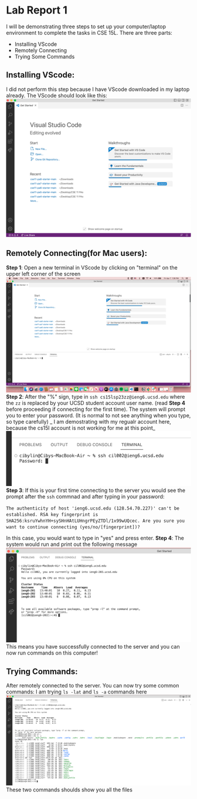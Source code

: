 # Lab Report 1 
I will be demonstrating three steps to set up your computer/laptop environment to complete the tasks in CSE 15L. There are three parts:
- Installing VScode
- Remotely Connecting
- Trying Some Commands

## Installing VScode:
I did not perform this step because I have VScode downloaded in my laptop already. 
The VScode should look like this: ![Image](VSCode_ss.png)

## Remotely Connecting(for Mac users):
**Step 1**: Open a new terminal in VScode by clicking on "terminal" on the upper left corner of the screen
![Image](VSterminal_ss.png)
**Step 2**: After the "%" sign, type in `ssh cs15lsp23zz@ieng6.ucsd.edu` where the `zz` is replaced by your UCSD student account user name. (read **Step 4** before proceeding if connecting for the first time).
The system will prompt you to enter your password. (It is normal to not see anything when you type, so type carefully)
_ I am demostrating with my regualr account here, because the cs15l account is not working for me at this point_
![Image](ssh_username_ps.png)
**Step 3**: If this is your first time connecting to the server you would see the prompt after the `ssh` commnad and after typing in your password:

`The authenticity of host 'ieng6.ucsd.edu (128.54.70.227)' can't be established.
RSA key fingerprint is SHA256:ksruYwhnYH+sySHnHAtLUHngrPEyZTDl/1x99wUQcec.
Are you sure you want to continue connecting (yes/no/[fingerprint])? `

In this case, you would want to type in "yes" and press enter.
**Step 4**: The system would run and print out the following message
![Image](remoteconntect_success.png)
This means you have successfully connected to the server and you can now run commands on this computer!

## Trying Commands:
After remotely connected to the server. You can now try some common commands:
I am trying `ls -lat` and `ls -a` commands here
![Image](tryingcommands.png)
These two commands shoulds show you all the files 




